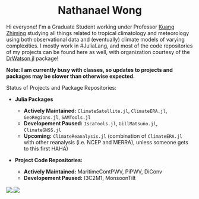 # **<div align="center">Nathanael Wong</div>**

Hi everyone! I'm a Graduate Student working under Professor [Kuang Zhiming](http://www.people.fas.harvard.edu/~kuang/) studying all things related to tropical climatology and meteorology using both observational data and (eventually) climate models of varying complexities. I mostly work in #JuliaLang, and most of the code repositories of my projects can be found here as well, with organization courtesy of the [DrWatson.jl](https://github.com/JuliaDynamics/DrWatson.jl) package!

**Note: I am currently busy with classes, so updates to projects and packages may be slower than otherwise expected.**

Status of Projects and Package Repositories:
* **Julia Packages**
  * **Actively Maintained:** `ClimateSatellite.jl`, `ClimateERA.jl`, `GeoRegions.jl`, `SAMTools.jl`
  * **Developement Paused:** `IscaTools.jl`, `GillMatsuno.jl`, `ClimateGNSS.jl`
  * **Upcoming:** `ClimateReanalysis.jl` (combination of `ClimateERA.jl` with other reanalysis (i.e. NCEP and MERRA), unless someone gets to this first HAHA)
  
* **Project Code Repositories:**
  * **Actively Maintained:** MaritimeContPWV, PiPWV, DiConv
  * **Developement Paused:** I3C2M1, MonsoonTilt

<a href="https://github.com/natgeo-wong">
  <img align="center" src="https://github-readme-stats.vercel.app/api/top-langs/?username=natgeo-wong&layout=compact&theme=algolia" />
</a>
<a href="https://github.com/natgeo-wong">
  <img align="center" src="https://github-readme-stats.vercel.app/api?username=natgeo-wong&count_private=true&show_icons=true&theme=algolia" />
</a>
